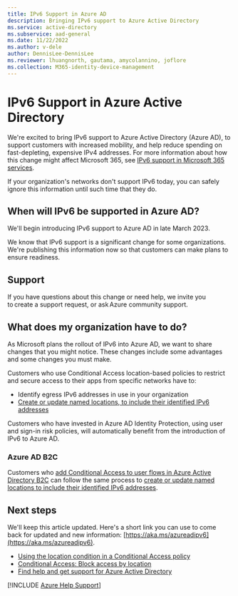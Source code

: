 ```yaml
--- 
title: IPv6 Support in Azure AD
description: Bringing IPv6 support to Azure Active Directory
ms.service: active-directory
ms.subservice: aad-general
ms.date: 11/22/2022
ms.author: v-dele
author: DennisLee-DennisLee
ms.reviewer: lhuangnorth, gautama, amycolannino, joflore
ms.collection: M365-identity-device-management
---
```


# IPv6 Support in Azure Active Directory

We're excited to bring IPv6 support to Azure Active Directory (Azure AD), to support customers with increased mobility, and help reduce spending on fast-depleting, expensive IPv4 addresses. For more information about how this change might affect Microsoft 365, see [IPv6 support in Microsoft 365 services](/microsoft-365/enterprise/ipv6-support).

If your organization's networks don't support IPv6 today, you can safely ignore this information until such time that they do.

## When will IPv6 be supported in Azure AD?

We'll begin introducing IPv6 support to Azure AD in late March 2023.

We know that IPv6 support is a significant change for some organizations. We're publishing this information now so that customers can make plans to ensure readiness.

## Support

If you have questions about this change or need help, we invite you to create a support request, or ask Azure community support.

## What does my organization have to do?

As Microsoft plans the rollout of IPv6 into Azure AD, we want to share changes that you might notice. These changes include some advantages and some changes you must make.

Customers who use Conditional Access location-based policies to restrict and secure access to their apps from specific networks have to:

- Identify egress IPv6 addresses in use in your organization
- [Create or update named locations, to include their identified IPv6 addresses](/azure/active-directory/conditional-access/location-condition#ip-address-ranges)

Customers who have invested in Azure AD Identity Protection, using user and sign-in risk policies, will automatically benefit from the introduction of IPv6 to Azure AD.

### Azure AD B2C

Customers who [add Conditional Access to user flows in Azure Active Directory B2C](/azure/active-directory-b2c/conditional-access-user-flow?pivots=b2c-user-flow#add-a-conditional-access-policy) can follow the same process to [create or update named locations to include their identified IPv6 addresses](/azure/active-directory/conditional-access/location-condition#ip-address-ranges).

## Next steps

We'll keep this article updated. Here's a short link you can use to come back for updated and new information: [https://aka.ms/azureadipv6](https://aka.ms/azureadipv6).

- [Using the location condition in a Conditional Access policy](/azure/active-directory/conditional-access/location-condition)
- [Conditional Access: Block access by location](/azure/active-directory/conditional-access/howto-conditional-access-policy-location)
- [Find help and get support for Azure Active Directory](/azure/active-directory/fundamentals/how-to-get-support)

[!INCLUDE [Azure Help Support](../../includes/azure-help-support.md)] 

